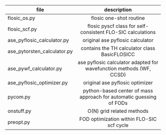 | file 	| description |  
| ------------- |:-------------:|
|	flosic_os.py  | flosic one-shot routine | 
| flosic_scf.py | flosic pyscf class for self-consistent FLO-SIC calculations | 
| ase_pyflosic_calculator.py | original ase pyflosic calculator | 
| ase_pytorsten_calculator.py | contains the TH calculator class BasicFLOSICC |
| ase_pywf_calculator.py | ase pyflosic calculator adapted for wavefunction methods (WF, CCSD)
| ase_pyflosic_optimizer.py | original ase pyflosic optimizer | 
| pycom.py | python-based center of mass approach for automatic guessing of FODs | 
| onstuff.py | O(N) grid related methods | 
| preopt.py | FOD optimization within FLO-SIC scf cycle | 



